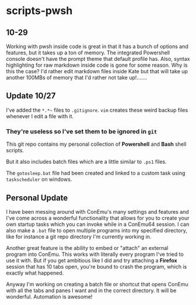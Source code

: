 # scripts-pwsh

## 10-29

Working with pwsh inside code is great in that it has a bunch of options and features, but it takes up a ton of memory.  The integrated Powershell console doesn't have the prompt theme that default profile has.
Also, syntax highlighting for raw markdown inside code is gone for some reason.  Why is this the case?  I'd rather edit markdown files inside Kate but that will take up another 100MBs of memory that I'd rather not take up!.......

## Update 10/27

I've added the `*.*~` files to `.gitignore`.  `vim` creates these weird backup files whenever I edit a file with it.

### They're useless so I've set them to be ignored in `git`

This git repo contains my personal collection of **Powershell** and **Bash** shell scripts.

But it also includes batch files which are a little similar to `.ps1` files.

The `gotosleep.bat` file had been created and linked to a custom task using `taskscheduler` on windows.  

## Personal Update

I have been messing around with ConEmu's many settings and features and I've come across a wonderful functionality that
allows for you to create your own startup tasks which you can invoke while in a ConEmu64 session.  I can also make a `.bat`
file to open multiple programs into my specified directory, like for instance a git repo directory I'm currently working in.

Another great feature is the ability to embed or "attach" an external program into ConEmu.  This works with literally every
program I've tried to use it with.  But if you get ambitious like I did and try attaching a **Firefox** session that has 10 tabs open, you're bound to crash the program, which is exactly what happened.

Anyway I'm working on creating a batch file or shortcut that opens ConEmu with all the tabs and panes I want and in the correct directory.  It will be wonderful.  Automation is awesome!
